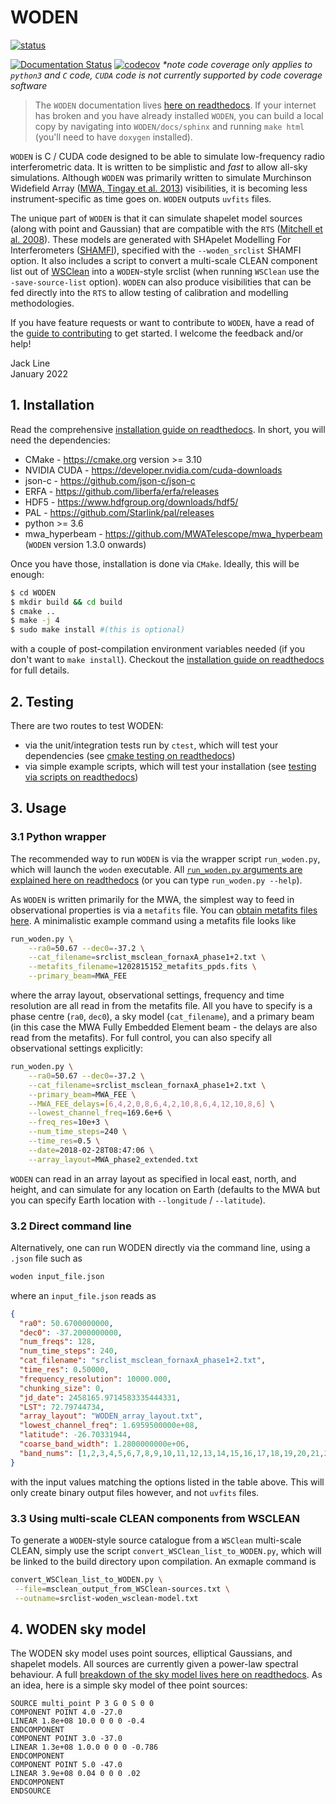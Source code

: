 # WODEN

[![status](https://joss.theoj.org/papers/bbc90ec4cd925ade93ed0781e571d247/status.svg)](https://joss.theoj.org/papers/bbc90ec4cd925ade93ed0781e571d247)

[![Documentation Status](https://readthedocs.org/projects/woden/badge/?version=latest)](https://woden.readthedocs.io/en/latest/?badge=latest) [![codecov](https://codecov.io/gh/JLBLine/WODEN/branch/master/graph/badge.svg?token=Q3JFCI5GOC)](https://codecov.io/gh/JLBLine/WODEN) _*note code coverage only applies to `python3` and `C` code, `CUDA` code is not currently supported by code coverage software_

> The `WODEN` documentation lives [here on readthedocs](https://woden.readthedocs.io/en/latest/). If your internet has broken and you have already installed `WODEN`, you can build a local copy by navigating into `WODEN/docs/sphinx` and running `make html` (you'll need to have `doxygen` installed).

`WODEN` is C / CUDA code designed to be able to simulate low-frequency radio interferometric data. It is written to be simplistic and *fast* to allow all-sky simulations. Although `WODEN` was primarily written to simulate Murchinson Widefield Array ([MWA, Tingay et al. 2013](https://doi.org/10.1017/pasa.2012.007)) visibilities, it is becoming less instrument-specific as time goes on. `WODEN` outputs `uvfits` files.

The unique part of `WODEN` is that it can simulate shapelet model sources (along with point and Gaussian) that are compatible with the `RTS` ([Mitchell et al. 2008](https://ieeexplore.ieee.org/document/4703504?arnumber=4703504 "IEEExplorer")). These models are generated with SHApelet Modelling For Interferometers ([SHAMFI](https://github.com/JLBLine/SHAMFI)), specified with the `--woden_srclist` SHAMFI option. It also includes a script to convert a multi-scale CLEAN component list out of [WSClean](https://sourceforge.net/projects/wsclean/) into a `WODEN`-style srclist (when running `WSClean` use the `-save-source-list` option). `WODEN` can also produce visibilities that can be fed directly into the `RTS` to allow testing of calibration and modelling methodologies.

If you have feature requests or want to contribute to `WODEN`, have a read of the
[guide to contributing](CONTRIBUTION_GUIDE.md) to get started. I welcome the feedback and/or help!

Jack Line \
January 2022


## 1. Installation
Read the comprehensive [installation guide on readthedocs](https://woden.readthedocs.io/en/latest/installation/installation.html#dependencies). In short, you will need the dependencies:

- CMake - https://cmake.org version >= 3.10
- NVIDIA CUDA - https://developer.nvidia.com/cuda-downloads
- json-c - https://github.com/json-c/json-c
- ERFA - https://github.com/liberfa/erfa/releases
- HDF5 - https://www.hdfgroup.org/downloads/hdf5/
- PAL - https://github.com/Starlink/pal/releases
- python >= 3.6
- mwa_hyperbeam - https://github.com/MWATelescope/mwa_hyperbeam (`WODEN` version 1.3.0 onwards)

Once you have those, installation is done via `CMake`. Ideally, this will be enough:
```bash
$ cd WODEN
$ mkdir build && cd build
$ cmake ..
$ make -j 4
$ sudo make install #(this is optional)
```
with a couple of post-compilation environment variables needed (if you don't want to `make install`). Checkout the [installation guide on readthedocs](https://woden.readthedocs.io/en/latest/installation/installation.html#dependencies) for full details.

## 2. Testing
There are two routes to test WODEN:
- via the unit/integration tests run by `ctest`, which will test your dependencies (see [cmake testing on readthedocs](https://woden.readthedocs.io/en/latest/testing/cmake_testing.html))
- via simple example scripts, which will test your installation (see [testing via scripts on readthedocs](https://woden.readthedocs.io/en/latest/testing/script_testing.html))

## 3. Usage

### 3.1 Python wrapper

The recommended way to run `WODEN` is via the wrapper script `run_woden.py`, which will launch the `woden` executable. All [ `run_woden.py` arguments are explained here on readthedocs](https://woden.readthedocs.io/en/latest/API_reference/python_code/run_woden.html) (or you can type `run_woden.py --help`).

As `WODEN` is written primarily for the MWA, the simplest way to feed in observational properties is via a `metafits` file. You can [obtain metafits files here](https://asvo.mwatelescope.org/). A minimalistic example command using a metafits file looks like

```bash
run_woden.py \
    --ra0=50.67 --dec0=-37.2 \
    --cat_filename=srclist_msclean_fornaxA_phase1+2.txt \
    --metafits_filename=1202815152_metafits_ppds.fits \
    --primary_beam=MWA_FEE
```
where the array layout, observational settings, frequency and time resolution are all read in from the metafits file. All you have to specify is a phase centre (`ra0`, `dec0`), a sky model (`cat_filename`), and a primary beam (in this case the MWA Fully Embedded Element beam - the delays are also read from the metafits). For full control, you can also specify all observational settings explicitly:

```bash
run_woden.py \
    --ra0=50.67 --dec0=-37.2 \
    --cat_filename=srclist_msclean_fornaxA_phase1+2.txt \
    --primary_beam=MWA_FEE \
    --MWA_FEE_delays=[6,4,2,0,8,6,4,2,10,8,6,4,12,10,8,6] \
    --lowest_channel_freq=169.6e+6 \
    --freq_res=10e+3 \
    --num_time_steps=240 \
    --time_res=0.5 \
    --date=2018-02-28T08:47:06 \
    --array_layout=MWA_phase2_extended.txt
```

`WODEN` can read in an array layout as specified in local east, north, and height, and can simulate for any location on Earth (defaults to the MWA but you can specify Earth location with `--longitude` / `--latitude`).

### 3.2 Direct command line

Alternatively, one can run WODEN directly via the command line, using a `.json` file such as
```sh
woden input_file.json
```
where an `input_file.json` reads as
```json
{
  "ra0": 50.6700000000,
  "dec0": -37.2000000000,
  "num_freqs": 128,
  "num_time_steps": 240,
  "cat_filename": "srclist_msclean_fornaxA_phase1+2.txt",
  "time_res": 0.50000,
  "frequency_resolution": 10000.000,
  "chunking_size": 0,
  "jd_date": 2458165.9714583335444331,
  "LST": 72.79744734,
  "array_layout": "WODEN_array_layout.txt",
  "lowest_channel_freq": 1.6959500000e+08,
  "latitude": -26.70331944,
  "coarse_band_width": 1.2800000000e+06,
  "band_nums": [1,2,3,4,5,6,7,8,9,10,11,12,13,14,15,16,17,18,19,20,21,22,23,24]
}
```
with the input values matching the options listed in the table above. This will only create binary output files however, and not `uvfits` files.

### 3.3 Using multi-scale CLEAN components from WSCLEAN
To generate a `WODEN`-style source catalogue from a `WSClean` multi-scale CLEAN, simply use the script `convert_WSClean_list_to_WODEN.py`, which will be linked to the build directory upon compilation. An exmaple command is
```sh
convert_WSClean_list_to_WODEN.py \
 --file=msclean_output_from_WSClean-sources.txt \
 --outname=srclist-woden_wsclean-model.txt
```

## 4. WODEN sky model
The WODEN sky model uses point sources, elliptical Gaussians, and shapelet models. All sources are currently given a power-law spectral behaviour. A full [breakdown of the sky model lives here on readthedocs](https://woden.readthedocs.io/en/latest/operating_principles/skymodel.html). As an idea, here is a simple sky model of thee point sources:

```
SOURCE multi_point P 3 G 0 S 0 0
COMPONENT POINT 4.0 -27.0
LINEAR 1.8e+08 10.0 0 0 0 -0.4
ENDCOMPONENT
COMPONENT POINT 3.0 -37.0
LINEAR 1.3e+08 1.0.0 0 0 0 -0.786
ENDCOMPONENT
COMPONENT POINT 5.0 -47.0
LINEAR 3.9e+08 0.04 0 0 0 .02
ENDCOMPONENT
ENDSOURCE
```
